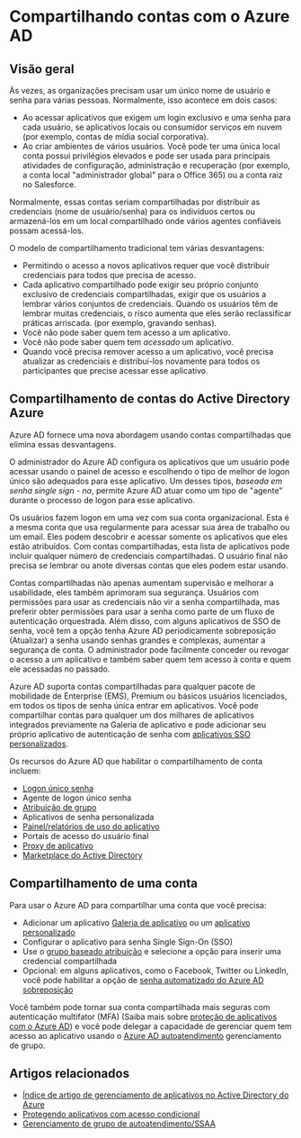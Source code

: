 <properties
    pageTitle="Compartilhando contas usando o Azure AD |  Microsoft Azure"
    description="Descreve como o Active Directory do Azure permite que as organizações compartilhar com segurança contas para locais de aplicativos e serviços de nuvem do consumidor."
    services="active-directory"
    documentationCenter=""
    authors="msStevenPo"
    manager="femila"
    editor=""/>

 <tags
    ms.service="active-directory"
    ms.workload="identity"
    ms.tgt_pltfrm="na"
    ms.devlang="na"
    ms.topic="article"
    ms.date="02/09/2016"  
    ms.author="stevenpo"/>

# <a name="sharing-accounts-with-azure-ad"></a>Compartilhando contas com o Azure AD

## <a name="overview"></a>Visão geral
Às vezes, as organizações precisam usar um único nome de usuário e senha para várias pessoas. Normalmente, isso acontece em dois casos:

- Ao acessar aplicativos que exigem um login exclusivo e uma senha para cada usuário, se aplicativos locais ou consumidor serviços em nuvem (por exemplo, contas de mídia social corporativa).
- Ao criar ambientes de vários usuários. Você pode ter uma única local conta possui privilégios elevados e pode ser usada para principais atividades de configuração, administração e recuperação (por exemplo, a conta local "administrador global" para o Office 365) ou a conta raiz no Salesforce.

Normalmente, essas contas seriam compartilhadas por distribuir as credenciais (nome de usuário/senha) para os indivíduos certos ou armazená-los em um local compartilhado onde vários agentes confiáveis possam acessá-los.

O modelo de compartilhamento tradicional tem várias desvantagens:

- Permitindo o acesso a novos aplicativos requer que você distribuir credenciais para todos que precisa de acesso.
- Cada aplicativo compartilhado pode exigir seu próprio conjunto exclusivo de credenciais compartilhadas, exigir que os usuários a lembrar vários conjuntos de credenciais. Quando os usuários têm de lembrar muitas credenciais, o risco aumenta que eles serão reclassificar práticas arriscada. (por exemplo, gravando senhas).
- Você não pode saber quem tem acesso a um aplicativo.
- Você não pode saber quem tem *acessado* um aplicativo.
- Quando você precisa remover acesso a um aplicativo, você precisa atualizar as credenciais e distribuí-los novamente para todos os participantes que precise acessar esse aplicativo.

## <a name="azure-active-directory-account-sharing"></a>Compartilhamento de contas do Active Directory Azure

Azure AD fornece uma nova abordagem usando contas compartilhadas que elimina essas desvantagens.

O administrador do Azure AD configura os aplicativos que um usuário pode acessar usando o painel de acesso e escolhendo o tipo de melhor de logon único são adequados para esse aplicativo. Um desses tipos, *baseada em senha single sign - na*, permite Azure AD atuar como um tipo de "agente" durante o processo de logon para esse aplicativo.

Os usuários fazem logon em uma vez com sua conta organizacional. Esta é a mesma conta que usa regularmente para acessar sua área de trabalho ou um email. Eles podem descobrir e acessar somente os aplicativos que eles estão atribuídos. Com contas compartilhadas, esta lista de aplicativos pode incluir qualquer número de credenciais compartilhadas. O usuário final não precisa se lembrar ou anote diversas contas que eles podem estar usando.

Contas compartilhadas não apenas aumentam supervisão e melhorar a usabilidade, eles também aprimoram sua segurança. Usuários com permissões para usar as credenciais não vir a senha compartilhada, mas preferir obter permissões para usar a senha como parte de um fluxo de autenticação orquestrada. Além disso, com alguns aplicativos de SSO de senha, você tem a opção tenha Azure AD periodicamente sobreposição (Atualizar) a senha usando senhas grandes e complexas, aumentar a segurança de conta. O administrador pode facilmente conceder ou revogar o acesso a um aplicativo e também saber quem tem acesso à conta e quem ele acessadas no passado.

Azure AD suporta contas compartilhadas para qualquer pacote de mobilidade de Enterprise (EMS), Premium ou básicos usuários licenciados, em todos os tipos de senha única entrar em aplicativos. Você pode compartilhar contas para qualquer um dos milhares de aplicativos integrados previamente na Galeria de aplicativo e pode adicionar seu próprio aplicativo de autenticação de senha com [aplicativos SSO personalizados](active-directory-sso-integrate-saas-apps.md).

Os recursos do Azure AD que habilitar o compartilhamento de conta incluem:

- [Logon único senha](active-directory-appssoaccess-whatis.md#password-based-single-sign-on)
- Agente de logon único senha
- [Atribuição de grupo](active-directory-accessmanagement-self-service-group-management.md)
- Aplicativos de senha personalizada
- [Painel/relatórios de uso do aplicativo](active-directory-passwords-get-insights.md)
- Portais de acesso do usuário final
- [Proxy de aplicativo](active-directory-application-proxy-get-started.md)
- [Marketplace do Active Directory](https://azure.microsoft.com/marketplace/active-directory/all/)

## <a name="sharing-an-account"></a>Compartilhamento de uma conta
Para usar o Azure AD para compartilhar uma conta que você precisa:

- Adicionar um aplicativo [Galeria de aplicativo](https://azure.microsoft.com/marketplace/active-directory/) ou um [aplicativo personalizado](http://blogs.technet.com/b/ad/archive/2015/06/17/bring-your-own-app-with-azure-ad-self-service-saml-configuration-gt-now-in-preview.aspx)
- Configurar o aplicativo para senha Single Sign-On (SSO)
- Use o [grupo baseado atribuição](active-directory-accessmanagement-group-saasapps.md) e selecione a opção para inserir uma credencial compartilhada
- Opcional: em alguns aplicativos, como o Facebook, Twitter ou LinkedIn, você pode habilitar a opção de [senha automatizado do Azure AD sobreposição](http://blogs.technet.com/b/ad/archive/2015/02/20/azure-ad-automated-password-roll-over-for-facebook-twitter-and-linkedin-now-in-preview.aspx)

Você também pode tornar sua conta compartilhada mais seguras com autenticação multifator (MFA) (Saiba mais sobre [proteção de aplicativos com o Azure AD](../multi-factor-authentication/multi-factor-authentication-get-started.md)) e você pode delegar a capacidade de gerenciar quem tem acesso ao aplicativo usando o [Azure AD autoatendimento](active-directory-accessmanagement-self-service-group-management.md) gerenciamento de grupo.

## <a name="related-articles"></a>Artigos relacionados

- [Índice de artigo de gerenciamento de aplicativos no Active Directory do Azure](active-directory-apps-index.md)
- [Protegendo aplicativos com acesso condicional](active-directory-conditional-access.md)
- [Gerenciamento de grupo de autoatendimento/SSAA](active-directory-accessmanagement-self-service-group-management.md)
